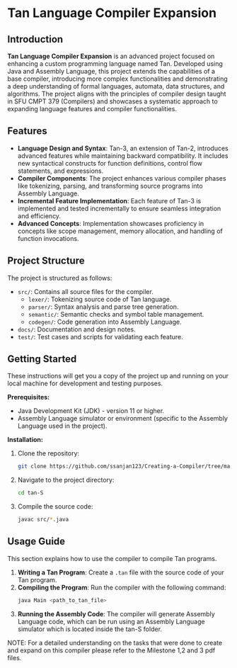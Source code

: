 
# Tan Language Compiler Expansion

## Introduction

**Tan Language Compiler Expansion** is an advanced project focused on enhancing a custom programming language named Tan. Developed using Java and Assembly Language, this project extends the capabilities of a base compiler, introducing more complex functionalities and demonstrating a deep understanding of formal languages, automata, data structures, and algorithms. The project aligns with the principles of compiler design taught in SFU CMPT 379 (Compilers) and showcases a systematic approach to expanding language features and compiler functionalities.



## Features

- **Language Design and Syntax**: Tan-3, an extension of Tan-2, introduces advanced features while maintaining backward compatibility. It includes new syntactical constructs for function definitions, control flow statements, and expressions.
- **Compiler Components**: The project enhances various compiler phases like tokenizing, parsing, and transforming source programs into Assembly Language.
- **Incremental Feature Implementation**: Each feature of Tan-3 is implemented and tested incrementally to ensure seamless integration and efficiency.
- **Advanced Concepts**: Implementation showcases proficiency in concepts like scope management, memory allocation, and handling of function invocations.

## Project Structure

The project is structured as follows:

- `src/`: Contains all source files for the compiler.
  - `lexer/`: Tokenizing source code of Tan language.
  - `parser/`: Syntax analysis and parse tree generation.
  - `semantic/`: Semantic checks and symbol table management.
  - `codegen/`: Code generation into Assembly Language.
- `docs/`: Documentation and design notes.
- `test/`: Test cases and scripts for validating each feature.

## Getting Started

These instructions will get you a copy of the project up and running on your local machine for development and testing purposes.

**Prerequisites:**

- Java Development Kit (JDK) - version 11 or higher.
- Assembly Language simulator or environment (specific to the Assembly Language used in the project).

**Installation:**

1. Clone the repository:
   ```bash
   git clone https://github.com/ssanjan123/Creating-a-Compiler/tree/main2
   ```
2. Navigate to the project directory:
   ```bash
   cd tan-S
   ```
3. Compile the source code:
   ```bash
   javac src/*.java
   ```

## Usage Guide

This section explains how to use the compiler to compile Tan programs.

1. **Writing a Tan Program**: Create a `.tan` file with the source code of your Tan program.
2. **Compiling the Program**: Run the compiler with the following command:
   ```bash
   java Main <path_to_tan_file>
   ```
3. **Running the Assembly Code**: The compiler will generate Assembly Language code, which can be run using an Assembly Language simulator which is located inside the tan-S folder.


NOTE: For a detailed understanding on the tasks that were done to create and expand on this compiler please refer to the Milestone 1,2 and 3 pdf files.

